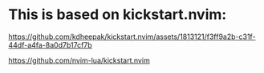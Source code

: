 # This is based on kickstart.nvim:

https://github.com/kdheepak/kickstart.nvim/assets/1813121/f3ff9a2b-c31f-44df-a4fa-8a0d7b17cf7b

https://github.com/nvim-lua/kickstart.nvim
